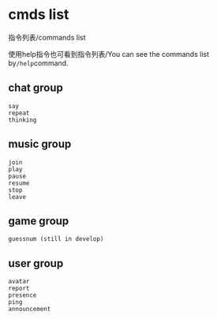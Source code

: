 # cmds list
指令列表/commands list

使用help指令也可看到指令列表/You can see the commands list by`/help`command.

## chat group
```
say
repeat
thinking
```

## music group
```
join
play
pause
resume
stop
leave
```

## game group
```
guessnum (still in develop)
```

## user group
```
avatar
report
presence
ping
announcement
```